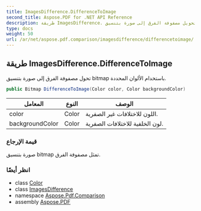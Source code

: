 ```yaml
---
title: ImagesDifference.DifferenceToImage
second_title: Aspose.PDF for .NET API Reference
description: طريقة ImagesDifference. تحويل مصفوفة الفرق إلى صورة بتنسيق bitmap باستخدام الألوان المحددة
type: docs
weight: 50
url: /ar/net/aspose.pdf.comparison/imagesdifference/differencetoimage/
---
```

## طريقة ImagesDifference.DifferenceToImage

تحول مصفوفة الفرق إلى صورة بتنسيق bitmap باستخدام الألوان المحددة.

```csharp
public Bitmap DifferenceToImage(Color color, Color backgroundColor)
```

| المعامل | النوع | الوصف |
| --- | --- | --- |
| color | Color | اللون للاختلافات غير الصفرية. |
| backgroundColor | Color | لون الخلفية للاختلافات الصفرية. |

### قيمة الإرجاع

صورة بتنسيق bitmap تمثل مصفوفة الفرق.

### انظر أيضًا

* class [Color](../../../aspose.pdf/color/)
* class [ImagesDifference](../)
* namespace [Aspose.Pdf.Comparison](../../../aspose.pdf.comparison/)
* assembly [Aspose.PDF](../../../)